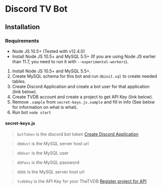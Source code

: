 # Discord TV Bot

## Installation

### Requirements
* Node JS 10.5+ (Tested with v12.4.0)
* Install Node JS 10.5+ and MySQL 5.5+ (If you are using Node JS earlier than 11.7, you need to run it with `--experimental-workers`).

1. Install Node JS 10.5+ and MySQL 5.5+.
2. Create MySQL schema for this bot and run `dbinit.sql` to create needed tables.
3. Create Discord Application and create a bot user for that application (link below).
4. Create TVDB account and create a project to get API Key (link below).
5. Remove `.sample` from `secret-keys.js.sample` and fill in info (See below for information on what is what).
6. Run bot `node start`

#### secret-keys.js
> `botToken` is the discord bot token [Create Discord Application](https://discordapp.com/developers/applications/me/create)

> `dbHost` is the MySQL server host url

> `dbUser` is the MySQL user

> `dbPass` is the MySQL password

> `dbDb` is the MySQL server host url

> `tvdbKey` is the API Key for your TheTVDB [Register project for API](https://www.thetvdb.com/?tab=apiregister)
